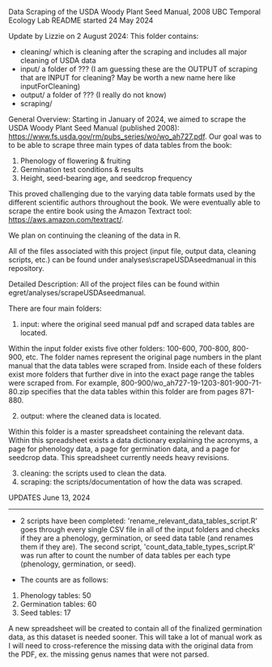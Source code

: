 Data Scraping of the USDA Woody Plant Seed Manual, 2008
UBC Temporal Ecology Lab
README started 24 May 2024

Update by Lizzie on 2 August 2024: This folder contains:
* cleaning/ which is cleaning after the scraping and includes all major cleaning of USDA data
* input/ a folder of ??? (I am guessing these are the OUTPUT of scraping that are INPUT for cleaning? May be worth a new name here like inputForCleaning)
* output/ a folder of ??? (I really do not know) 
* scraping/ 

General Overview:
Starting in January of 2024, we aimed to scrape the USDA Woody Plant Seed Manual (published 2008): https://www.fs.usda.gov/rm/pubs_series/wo/wo_ah727.pdf. 
Our goal was to to be able to scrape three main types of data tables from the book:

1) Phenology of flowering & fruiting
2) Germination test conditions & results
3) Height, seed-bearing age, and seedcrop frequency

This proved challenging due to the varying data table formats used by the different scientific authors throughout the book. 
We were eventually able to scrape the entire book using the Amazon Textract tool: https://aws.amazon.com/textract/.

We plan on continuing the cleaning of the data in R.

All of the files associated with this project (input file, output data, cleaning scripts, etc.) can be found under analyses\scrapeUSDAseedmanual in this repository.


Detailed Description:
All of the project files can be found within egret/analyses/scrapeUSDAseedmanual. 

There are four main folders:
1) input: where the original seed manual pdf and scraped data tables are located.

Within the input folder exists five other folders: 100-600, 700-800, 800-900, etc. 
The folder names represent the original page numbers in the plant manual that the data tables were scraped from. 
Inside each of these folders exist more folders that further dive in into the exact page range the tables were scraped from.
For example, 800-900/wo_ah727-19-1203-801-900-71-80.zip specifies that the data tables within this folder are from pages 871-880.

2) output: where the cleaned data is located.

Within this folder is a master spreadsheet containing the relevant data. Within this spreadsheet exists a data dictionary explaining the acronyms,
a page for phenology data, a page for germination data, and a page for seedcrop data. This spreadsheet currently needs heavy revisions.

3) cleaning: the scripts used to clean the data.
4) scraping: the scripts/documentation of how the data was scraped.


UPDATES June 13, 2024
_______________________

- 2 scripts have been completed: 'rename_relevant_data_tables_script.R' goes through every single CSV file in all of the input folders and checks if they are a phenology, germination, or seed data table (and renames them if they are). The second script, 'count_data_table_types_script.R' was run after to count the number of data tables per each type (phenology, germination, or seed).

- The counts are as follows:
1) Phenology tables: 50
2) Germination tables: 60
3) Seed tables: 17

A new spreadsheet will be created to contain all of the finalized germination data, as this dataset is needed sooner. This will take a lot of manual work as I will need to cross-reference the missing data with the original data from the PDF, ex. the missing genus names that were not parsed.


